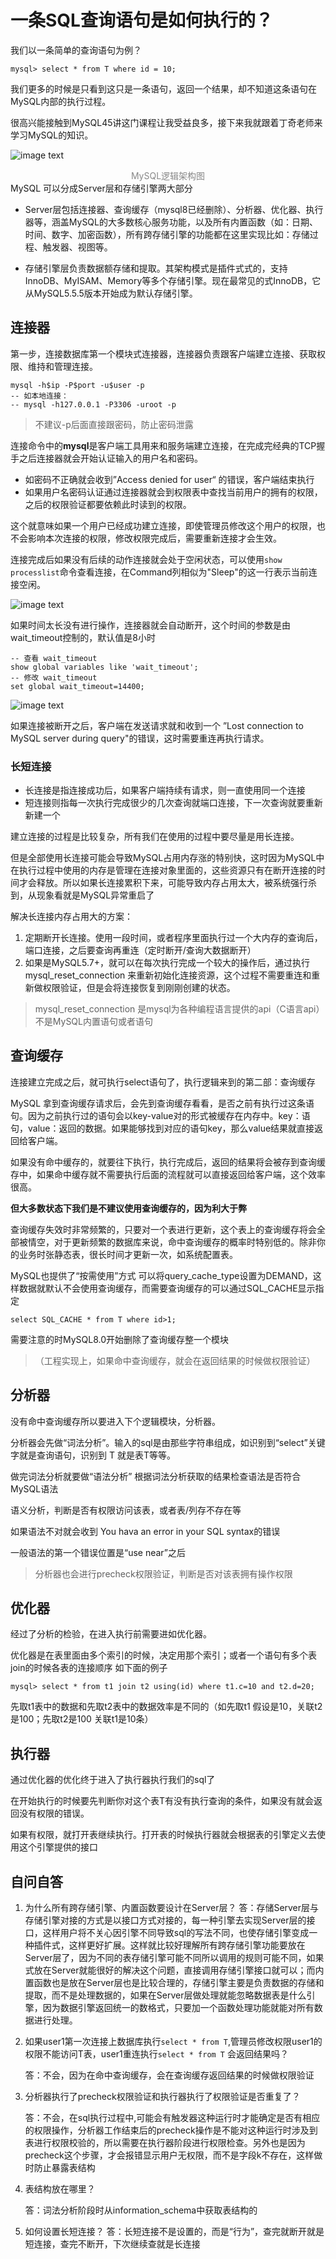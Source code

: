 # 一条SQL查询语句是如何执行的？

我们以一条简单的查询语句为例？

```mysql
mysql> select * from T where id = 10;
```

我们更多的时候是只看到这只是一条语句，返回一个结果，却不知道这条语句在MySQL内部的执行过程。

很高兴能接触到MySQL45讲这门课程让我受益良多，接下来我就跟着丁奇老师来学习MySQL的知识。



![image text](https://github.com/dddygin/intentional-learning/blob/master/learingMysql/mysql45/picture/mysql45-01-01.gif)

<div align=center style="color:#888888;">MySQL逻辑架构图</div>
MySQL 可以分成Server层和存储引擎两大部分

- Server层包括连接器、查询缓存（mysql8已经删除）、分析器、优化器、执行器等，涵盖MySQL的大多数核心服务功能，以及所有内置函数（如：日期、时间、数字、加密函数），所有跨存储引擎的功能都在这里实现比如：存储过程、触发器、视图等。

- 存储引擎层负责数据额存储和提取。其架构模式是插件式式的，支持InnoDB、MyISAM、Memory等多个存储引擎。现在最常见的式InnoDB，它从MySQL5.5.5版本开始成为默认存储引擎。

## 连接器

第一步，连接数据库第一个模块式连接器，连接器负责跟客户端建立连接、获取权限、维持和管理连接。

```mysql
mysql -h$ip -P$port -u$user -p
-- 如本地连接：
-- mysql -h127.0.0.1 -P3306 -uroot -p
```

> 不建议-p后面直接跟密码，防止密码泄露

连接命令中的**mysql**是客户端工具用来和服务端建立连接，在完成完经典的TCP握手之后连接器就会开始认证输入的用户名和密码。

- 如密码不正确就会收到”Access denied for user“ 的错误，客户端结束执行
- 如果用户名密码认证通过连接器就会到权限表中查找当前用户的拥有的权限，之后的权限验证都要依赖此时读到的权限。

这个就意味如果一个用户已经成功建立连接，即使管理员修改这个用户的权限，也不会影响本次连接的权限，修改权限完成后，需要重新连接才会生效。

连接完成后如果没有后续的动作连接就会处于空闲状态，可以使用`show processlist`命令查看连接，在Command列相似为"Sleep"的这一行表示当前连接空闲。

![image text](https://github.com/dddygin/intentional-learning/blob/master/learingMysql/mysql45/picture/mysql45-01-02.gif)

如果时间太长没有进行操作，连接器就会自动断开，这个时间的参数是由wait_timeout控制的，默认值是8小时

```mysql
-- 查看 wait_timeout
show global variables like 'wait_timeout';
-- 修改 wait_timeout
set global wait_timeout=14400;
```

![image text](https://github.com/dddygin/intentional-learning/blob/master/learingMysql/mysql45/picture/mysql45-01-03.gif)

如果连接被断开之后，客户端在发送请求就和收到一个 ”Lost connection to MySQL server during query"的错误，这时需要重连再执行请求。

### 长短连接

- 长连接是指连接成功后，如果客户端持续有请求，则一直使用同一个连接
- 短连接则指每一次执行完成很少的几次查询就端口连接，下一次查询就要重新新建一个

建立连接的过程是比较复杂，所有我们在使用的过程中要尽量是用长连接。

但是全部使用长连接可能会导致MySQL占用内存涨的特别快，这时因为MySQL中在执行过程中使用的内存是管理在连接对象里面的，这些资源只有在断开连接的时间才会释放。所以如果长连接累积下来，可能导致内存占用太大，被系统强行杀到，从现象看就是MySQL异常重启了

解决长连接内存占用大的方案：

1. 定期断开长连接。使用一段时间，或者程序里面执行过一个大内存的查询后，端口连接，之后要查询再重连（定时断开/查询大数据断开）
2. 如果是MySQL5.7+，就可以在每次执行完成一个较大的操作后，通过执行mysql_reset_connection 来重新初始化连接资源，这个过程不需要重连和重新做权限验证，但是会将连接恢复到刚刚创建的状态。

> mysql_reset_connection 是mysql为各种编程语言提供的api（C语言api） 不是MySQL内置语句或者语句



## 查询缓存

连接建立完成之后，就可执行select语句了，执行逻辑来到的第二部：查询缓存

MySQL 拿到查询缓存请求后，会先到查询缓存看看，是否之前有执行过这条语句。因为之前执行过的语句会以key-value对的形式被缓存在内存中。key：语句，value：返回的数据。如果能够找到对应的语句key，那么value结果就直接返回给客户端。

如果没有命中缓存的，就要往下执行，执行完成后，返回的结果将会被存到查询缓存中，如果命中缓存就不需要执行后面的流程就可以直接返回给客户端，这个效率很高。

**但大多数状态下我们是不建议使用查询缓存的，因为利大于弊**

查询缓存失效时非常频繁的，只要对一个表进行更新，这个表上的查询缓存将会全部被情空，对于更新频繁的数据库来说，命中查询缓存的概率时特别低的。除非你的业务时张静态表，很长时间才更新一次，如系统配置表。

MySQL也提供了“按需使用”方式 可以将query_cache_type设置为DEMAND，这样数据就默认不会使用查询缓存，而需要查询缓存的可以通过SQL_CACHE显示指定

```mysql
select SQL_CACHE * from T where id>1;
```

需要注意的时MySQL8.0开始删除了查询缓存整一个模块

> （工程实现上，如果命中查询缓存，就会在返回结果的时候做权限验证）
>

## 分析器

没有命中查询缓存所以要进入下个逻辑模块，分析器。

分析器会先做“词法分析”。输入的sql是由那些字符串组成，如识别到“select”关键字就是查询语句，识别到 T 就是表T等等。

做完词法分析就要做“语法分析” 根据词法分析获取的结果检查语法是否符合MySQL语法

语义分析，判断是否有权限访问该表，或者表/列存不存在等

如果语法不对就会收到 You hava an error in your SQL syntax的错误

一般语法的第一个错误位置是“use near”之后

> 分析器也会进行precheck权限验证，判断是否对该表拥有操作权限

## 优化器

经过了分析的检验，在进入执行前需要进如优化器。

优化器是在表里面由多个索引的时候，决定用那个索引；或者一个语句有多个表join的时候各表的连接顺序 如下面的例子

```mysql
mysql> select * from t1 join t2 using(id) where t1.c=10 and t2.d=20;
```

先取t1表中的数据和先取t2表中的数据效率是不同的（如先取t1 假设是10，关联t2是100；先取t2是100 关联t1是10条）

## 执行器

通过优化器的优化终于进入了执行器执行我们的sql了

在开始执行的时候要先判断你对这个表T有没有执行查询的条件，如果没有就会返回没有权限的错误。

如果有权限，就打开表继续执行。打开表的时候执行器就会根据表的引擎定义去使用这个引擎提供的接口


## 自问自答
1. 为什么所有跨存储引擎、内置函数要设计在Server层？
    答：存储Server层与存储引擎对接的方式是以接口方式对接的，每一种引擎去实现Server层的接口，这样用户将不关心因引擎不同导致sql的写法不同，也使存储引擎变成一种插件式，这样更好扩展。这样就比较好理解所有跨存储引擎功能要放在Server层了，因为不同的表存储引擎可能不同所以调用的规则可能不同，如果式放在Server就能很好的解决这个问题，直接调用存储引擎接口就可以；而内置函数也是放在Server层也是比较合理的，存储引擎主要是负责数据的存储和提取，而不是处理数据的，如果在Server层做处理就能忽略数据表是什么引擎，因为数据引擎返回统一的数格式，只要加一个函数处理功能就能对所有数据进行处理。

2. 如果user1第一次连接上数据库执行`select * from T`,管理员修改权限user1的权限不能访问T表，user1重连执行`select * from T` 会返回结果吗？

     答：不会，因为在命中查询缓存，会在查询缓存返回结果的时候做权限验证

3. 分析器执行了precheck权限验证和执行器执行了权限验证是否重复了？

     答：不会，在sql执行过程中,可能会有触发器这种运行时才能确定是否有相应的权限操作，分析器工作结束后的precheck操作是不能对这种运行时涉及到表进行权限校验的，所以需要在执行器阶段进行权限检查。另外也是因为precheck这个步骤，才会报错显示用户无权限，而不是字段k不存在，这样做时防止暴露表结构

4. 表结构放在哪里？

     答：词法分析阶段时从information_schema中获取表结构的

5. 如何设置长短连接？
     答：长短连接不是设置的，而是“行为”，查完就断开就是短连接，查完不断开，下次继续查就是长连接

     